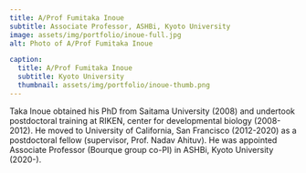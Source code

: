 ```yaml
---
title: A/Prof Fumitaka Inoue
subtitle: Associate Professor, ASHBi, Kyoto University
image: assets/img/portfolio/inoue-full.jpg
alt: Photo of A/Prof Fumitaka Inoue

caption:
  title: A/Prof Fumitaka Inoue
  subtitle: Kyoto University
  thumbnail: assets/img/portfolio/inoue-thumb.png
---
```

<p class="item-body">Taka Inoue obtained his PhD from Saitama University (2008) and undertook postdoctoral training at RIKEN, center for developmental biology (2008-2012). He moved to University of California, San Francisco (2012-2020) as a postdoctoral fellow (supervisor, Prof. Nadav Ahituv). He was appointed Associate Professor (Bourque group co-PI) in ASHBi, Kyoto University (2020-).</p>
